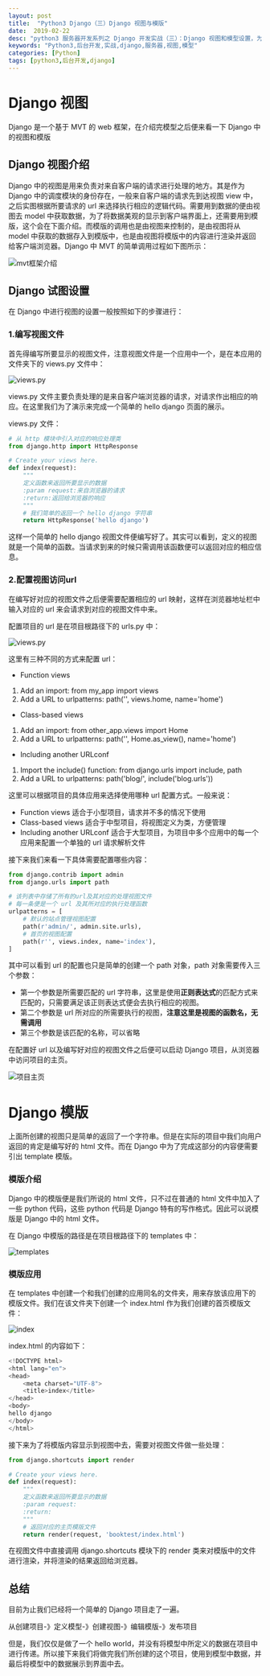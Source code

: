 ```yaml
---
layout: post
title:  "Python3 Django（三）Django 视图与模版"
date:  2019-02-22
desc: "python3 服务器开发系列之 Django 开发实战（三）：Django 视图和模型设置，为网站数据提供一个展示入口和界面"
keywords: "Python3,后台开发,实战,django,服务器,视图,模型"
categories: [Python]
tags: [python3,后台开发,django]
---
```

# Django 视图

Django 是一个基于 MVT 的 web 框架，在介绍完模型之后便来看一下 Django 中的视图和模版

## Django 视图介绍

Django 中的视图是用来负责对来自客户端的请求进行处理的地方。其是作为 Django 中的调度模块的身份存在，一般来自客户端的请求先到达视图 view 中，之后实图根据所要请求的 url 来选择执行相应的逻辑代码。需要用到数据的便由视图去 model 中获取数据，为了将数据美观的显示到客户端界面上，还需要用到模版，这个会在下面介绍。而模版的调用也是由视图来控制的，是由视图将从 model 中获取的数据存入到模版中，也是由视图将模版中的内容进行渲染并返回给客户端浏览器。Django 中 MVT 的简单调用过程如下图所示：

![mvt框架介绍](/assets/images/2019/2019-02/7.png)

## Django 试图设置

在 Django 中进行视图的设置一般按照如下的步骤进行：

### 1.编写视图文件

首先得编写所要显示的视图文件，注意视图文件是一个应用中一个，是在本应用的文件夹下的 views.py 文件中：

![views.py](/assets/images/2019/2019-02/8.png)

views.py 文件主要负责处理的是来自客户端浏览器的请求，对请求作出相应的响应。在这里我们为了演示来完成一个简单的 hello django 页面的展示。

views.py 文件：

```python
# 从 http 模块中引入对应的响应处理类
from django.http import HttpResponse

# Create your views here.
def index(request):
    """
    定义函数来返回所要显示的数据
    :param request:来自浏览器的请求
    :return:返回给浏览器的响应
    """
    # 我们简单的返回一个 hello django 字符串
    return HttpResponse('hello django')

```

这样一个简单的 hello django 视图文件便编写好了。其实可以看到，定义的视图就是一个简单的函数。当请求到来的时候只需调用该函数便可以返回对应的相应信息。

### 2.配置视图访问url

在编写好对应的视图文件之后便需要配置相应的 url 映射，这样在浏览器地址栏中输入对应的 url 来会请求到对应的视图文件中来。

配置项目的 url 是在项目根路径下的 urls.py 中：

![views.py](/assets/images/2019/2019-02/9.png)

这里有三种不同的方式来配置 url：

- Function views

1. Add an import:  from my_app import views
2. Add a URL to urlpatterns:  path('', views.home, name='home')

- Class-based views

1. Add an import:  from other_app.views import Home
2. Add a URL to urlpatterns:  path('', Home.as_view(), name='home')

- Including another URLconf

1. Import the include() function: from django.urls import include, path
2. Add a URL to urlpatterns:  path('blog/', include('blog.urls'))

这里可以根据项目的具体应用来选择使用哪种 url 配置方式。一般来说：

- Function views 适合于小型项目，请求并不多的情况下使用
- Class-based views 适合于中型项目，将视图定义为类，方便管理
- Including another URLconf 适合于大型项目，为项目中多个应用中的每一个应用来配置一个单独的 url 请求解析文件

接下来我们来看一下具体需要配置哪些内容：

```python
from django.contrib import admin
from django.urls import path

# 该列表中存储了所有的url及其对应的处理视图文件
# 每一条便是一个 url 及其所对应的执行处理函数
urlpatterns = [
    # 默认的站点管理视图配置
    path(r'admin/', admin.site.urls),
    # 首页的视图配置
    path(r'', views.index, name='index'),
]
```

其中可以看到 url 的配置也只是简单的创建一个 path 对象，path 对象需要传入三个参数：

- 第一个参数是所需要匹配的 url 字符串，这里是使用**正则表达式**的匹配方式来匹配的，只需要满足该正则表达式便会去执行相应的视图。
- 第二个参数是 url 所对应的所需要执行的视图，**注意这里是视图的函数名，无需调用**
- 第三个参数是该匹配的名称，可以省略

在配置好 url 以及编写好对应的视图文件之后便可以启动 Django 项目，从浏览器中访问项目的主页。

![项目主页](/assets/images/2019/2019-02/6.png)

# Django 模版

上面所创建的视图只是简单的返回了一个字符串。但是在实际的项目中我们向用户返回的肯定是编写好的 html 文件。而在 Django 中为了完成这部分的内容便需要引出 template 模版。

### 模版介绍

Django 中的模版便是我们所说的 html 文件，只不过在普通的 html 文件中加入了一些 python 代码，这些 python 代码是 Django 特有的写作格式。因此可以说模版是 Django 中的 html 文件。

在 Django 中模版的路径是在项目根路径下的 templates 中：

![templates](/assets/images/2019/2019-02/10.png)

### 模版应用

在 templates 中创建一个和我们创建的应用同名的文件夹，用来存放该应用下的模版文件。我们在该文件夹下创建一个 index.html 作为我们创建的首页模版文件：

![index](/assets/images/2019/2019-02/11.png)

index.html 的内容如下：

```python
<!DOCTYPE html>
<html lang="en">
<head>
    <meta charset="UTF-8">
    <title>index</title>
</head>
<body>
hello django
</body>
</html>
```

接下来为了将模版内容显示到视图中去，需要对视图文件做一些处理：

```python
from django.shortcuts import render

# Create your views here.
def index(request):
    """
    定义函数来返回所要显示的数据
    :param request:
    :return:
    """
    # 返回对应的主页模版文件
    return render(request, 'booktest/index.html')
```

在视图文件中直接调用 django.shortcuts 模块下的 render 类来对模版中的文件进行渲染，并将渲染的结果返回给浏览器。

## 总结

目前为止我们已经将一个简单的 Django 项目走了一遍。

从创建项目-》定义模型-》创建视图-》编辑模版-》发布项目

但是，我们仅仅是做了一个 hello world，并没有将模型中所定义的数据在项目中进行传递。所以接下来我们将做完我们所创建的这个项目，使用到模型中数据，并最后将模型中的数据展示到界面中去。